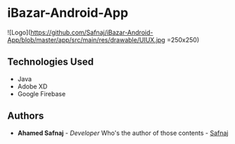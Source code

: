 # iBazar-Android-App
![Logo](https://github.com/Safnaj/iBazar-Android-App/blob/master/app/src/main/res/drawable/UIUX.jpg =250x250)

## Technologies Used
* Java
* Adobe XD
* Google Firebase

## Authors

* **Ahamed Safnaj** - *Developer* Who's the author of those contents - [Safnaj](https://ahamedsafnaj.blogspot.com)
